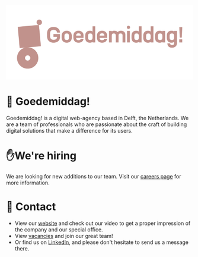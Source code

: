 <p align="center"><a href="https://www.goedemiddag.nl" target="_blank"><img src="https://github.com/goedemiddag/.github/blob/master/images/logo.png?raw=true"></a></p>

# 👋 Goedemiddag!

Goedemiddag! is a digital web-agency based in Delft, the Netherlands. We are a team of professionals who are passionate about the craft of building digital solutions that make a difference for its users.

# ✋We're hiring

We are looking for new additions to our team. Visit our [careers page](https://goedemiddag.recruitee.com/) for more information.

# 📧 Contact

- View our [website](https://goedemiddag.nl/) and check out our video to get a proper impression of the company and our special office.
- View [vacancies](https://goedemiddag.recruitee.com/) and join our great team!
- Or find us on [LinkedIn](https://www.linkedin.com/company/goedemiddag/), and please don't hesitate to send us a message there.